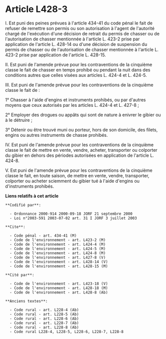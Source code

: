 # Article L428-3

I. Est puni des peines prévues à l'article 434-41 du code pénal le fait de refuser de remettre son permis ou son autorisation
à l'agent de l'autorité chargé de l'exécution d'une décision de retrait du permis de chasser ou de l'autorisation de chasser
mentionnée à l'article L. 423-2 prise par application de l'article L. 428-14 ou d'une décision de suspension du permis de
chasser ou de l'autorisation de chasser mentionnée à l'article L. 423-2 prise par application de l'article L. 428-15.

II. Est puni de l'amende prévue pour les contraventions de la cinquième classe le fait de chasser en temps prohibé ou pendant
la nuit dans des conditions autres que celles visées aux articles L. 424-4 et L. 424-5.

III. Est puni de l'amende prévue pour les contraventions de la cinquième classe le fait de :

1° Chasser à l'aide d'engins et instruments prohibés, ou par d'autres moyens que ceux autorisés par les articles L. 424-4 et
L. 427-8 ;

2° Employer des drogues ou appâts qui sont de nature à enivrer le gibier ou à le détruire ;

3° Détenir ou être trouvé muni ou porteur, hors de son domicile, des filets, engins ou autres instruments de chasse prohibés.

IV. Est puni de l'amende prévue pour les contraventions de la cinquième classe le fait de mettre en vente, vendre, acheter,
transporter ou colporter du gibier en dehors des périodes autorisées en application de l'article L. 424-8.

V. Est puni de l'amende prévue pour les contraventions de la cinquième classe le fait, en toute saison, de mettre en vente,
vendre, transporter, colporter ou acheter sciemment du gibier tué à l'aide d'engins ou d'instruments prohibés.

**Liens relatifs à cet article**

	**Codifié par**:

	  - Ordonnance 2000-914 2000-09-18 JORF 21 septembre 2000
	  - Loi n°2003-591 2003-07-02 art. 31 I JORF 3 juillet 2003

	**Cite**:

	  - Code pénal - art. 434-41 (M)
	  - Code de l'environnement - art. L423-2 (M)
	  - Code de l'environnement - art. L424-4 (M)
	  - Code de l'environnement - art. L424-5 (M)
	  - Code de l'environnement - art. L424-8 (M)
	  - Code de l'environnement - art. L427-8 (V)
	  - Code de l'environnement - art. L428-14 (V)
	  - Code de l'environnement - art. L428-15 (M)

	**Cité par**:

	  - Code de l'environnement - art. L423-18 (V)
	  - Code de l'environnement - art. L428-18 (M)
	  - Code de l'environnement - art. L428-8 (Ab)

	**Anciens textes**:

	  - Code rural - art. L228-4 (Ab)
	  - Code rural - art. L228-5 (Ab)
	  - Code rural - art. L228-6 (Ab)
	  - Code rural - art. L228-7 (Ab)
	  - Code rural - art. L228-8 (Ab)
	  - Code rural L228-4, L228-5, L228-6, L228-7, L228-8
